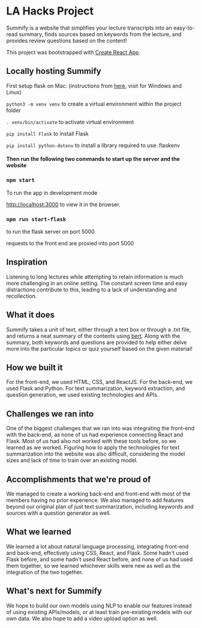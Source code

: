 # LA Hacks Project

Summify is a website that simplifies your lecture transcripts into an easy-to-read summary, finds sources based on keywords from the lecture, and provides review questions based on the content!

This project was bootstrapped with [Create React App](https://github.com/facebook/create-react-app).

## Locally hosting Summify
First setup flask on Mac: (instructions from [here](https://flask.palletsprojects.com/en/1.1.x/installation/#installation), visit for Windows and Linux)

`python3 -m venv venv` to create a virtual environment within the project folder

`. venv/bin/activate` to activate virtual environment

`pip install Flask` to install Flask

`pip install python-dotenv` to install a library required to use .flaskenv

#### Then run the following two commands to start up the server and the website

### `npm start`

To run the app in development mode

[http://localhost:3000](http://localhost:3000) to view it in the browser.

### `npm run start-flask`

to run the flask server on port 5000

requests to the front end are proxied into port 5000

## Inspiration
Listening to long lectures while attempting to retain information is much more challenging in an online setting. The constant screen time and easy distractions contribute to this, leading to a lack of understanding and recollection.

## What it does
Summify takes a unit of text, either through a text box or through a .txt file, and returns a neat summary of the contents using [bert]("https://pypi.org/project/bert-extractive-summarizer/").  Along with the summary, both keywords and questions are provided to help either delve more into the particular topics or quiz yourself based on the given material!

## How we built it
For the front-end, we used HTML, CSS, and ReactJS. 
For the back-end, we used Flask and Python. 
For text summarization, keyword extraction, and question generation, we used existing technologies and APIs.

## Challenges we ran into
One of the biggest challenges that we ran into was integrating the front-end with the back-end, as none of us had experience connecting React and Flask. Most of us had also not worked with these tools before, so we learned as we worked. 
Figuring how to apply the technologies for text summarization into the website was also difficult, considering the model sizes and lack of time to train over an existing model.

## Accomplishments that we're proud of
We managed to create a working back-end and front-end with most of the members having no prior experience. We also managed to add features beyond our original plan of just text summarization, including keywords and sources with a question generator as well.

## What we learned
We learned a lot about natural language processing, integrating front-end and back-end, effectively using CSS, React, and Flask. Some hadn't used Flask before, and some hadn't used React before, and none of us had used them together, so we learned whichever skills were new as well as the integration of the two together.

## What's next for Summify
We hope to build our own models using NLP to enable our features instead of using existing APIs/models, or at least train pre-existing models with our own data. We also hope to add a video upload option as well.
